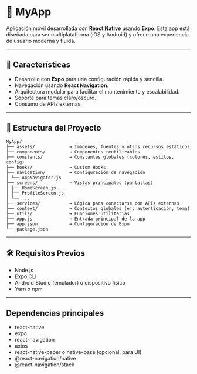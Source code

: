# 📱 MyApp

Aplicación móvil desarrollada con **React Native** usando **Expo**. Esta app está diseñada para ser multiplataforma (iOS y Android) y ofrece una experiencia de usuario moderna y fluida.

---

## 🚀 Características

- Desarrollo con **Expo** para una configuración rápida y sencilla.
- Navegación usando **React Navigation**.
- Arquitectura modular para facilitar el mantenimiento y escalabilidad.
- Soporte para temas claro/oscuro.
- Consumo de APIs externas.

---

## 📁 Estructura del Proyecto

```
MyApp/
├── assets/             → Imágenes, fuentes y otros recursos estáticos
├── components/         → Componentes reutilizables
├── constants/          → Constantes globales (colores, estilos, config)
├── hooks/              → Custom Hooks
├── navigation/         → Configuración de navegación
│ └── AppNavigator.js
├── screens/            → Vistas principales (pantallas)
│ ├── HomeScreen.js
│ ├── ProfileScreen.js
│ └── ...
├── services/           → Lógica para conectarse con APIs externas
├── context/            → Contextos globales (ej: autenticación, tema)
├── utils/              → Funciones utilitarias
├── App.js              → Entrada principal de la app
├── app.json            → Configuración de Expo
└── package.json
```

---

## 🛠️ Requisitos Previos

- Node.js
- Expo CLI
- Android Studio (emulador) o dispositivo físico
- Yarn o npm

---

## Dependencias principales

- react-native
- expo
- react-navigation
- axios
- react-native-paper o native-base (opcional, para UI)
- @react-navigation/native
- @react-navigation/stack

